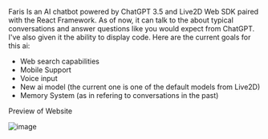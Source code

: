 Faris Is an AI chatbot powered by ChatGPT 3.5 and Live2D Web SDK paired with the React Framework. As of now, it can talk to the about typical conversations and answer questions like you would expect from ChatGPT. I've also given it the ability to display code. Here are the current goals for this ai:

* Web search capabilities 
* Mobile Support
* Voice input
* New ai model (the current one is one of the default models from Live2D)
* Memory System (as in refering to conversations in the past)

Preview of Website

![image](https://github.com/d2i-23/RR/assets/122646162/ec37921a-255b-4a3a-96cd-bbfae31224f7)


